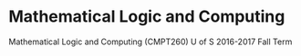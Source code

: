 # Mathematical Logic and Computing
 Mathematical Logic and Computing (CMPT260) U of S 2016-2017 Fall Term
